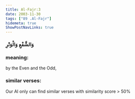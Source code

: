 ```yaml
---
title: Al-Fajr:3
date: 2003-11-30
tags: ["89 .Al-Fajr"]
hidemeta: true 
ShowPostNavLinks: true 
---
```

### وَالشَّفْعِ وَالْوَتْرِ
### meaning: 
by the Even and the Odd,
### similar verses: 

Our AI only can find similar verses with similarity score > 50% 




